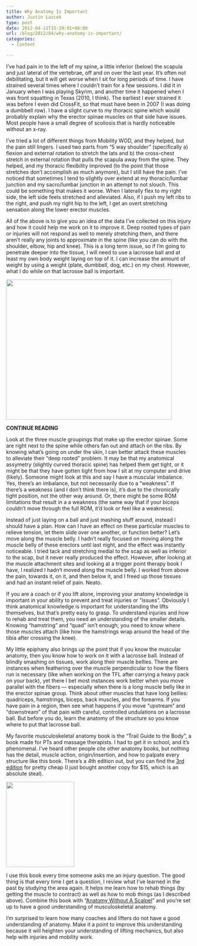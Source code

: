 ```yaml
---
title: Why Anatomy Is Important
author: Justin Lascek
type: post
date: 2012-04-11T15:29:01+00:00
url: /blog/2012/04/why-anatomy-is-important/
categories:
  - Content

---
```

I&#8217;ve had pain in to the left of my spine, a little inferior (below) the scapula and just lateral of the vertebrae, off and on over the last year. It&#8217;s often not debilitating, but it will get worse when I sit for long periods of time. I have strained several times where I couldn&#8217;t train for a few sessions. I did it in January when I was playing Skyrim, and another time it happened when I was front squatting in Texas (2010, I think). The earliest I ever strained it was before I even did CrossFit, so that must have been in 2007 (I was doing a dumbbell row). I have a slight curve to my thoracic spine which would probably explain why the erector spinae muscles on that side have issues. Most people have a small degree of scoliosis that is hardly noticeable without an x-ray.
  

  
I&#8217;ve tried a lot of different things from Mobility WOD, and they helped, but the pain still lingers. I used two parts from &#8220;5 way shoulder&#8221; (specifically a) flexion and external rotation to stretch the lats and b) the cross-chest stretch in external rotation that pulls the scapula away from the spine. They helped, and my thoracic flexibility improved (to the point that those stretches don&#8217;t accomplish as much anymore), but I still have the pain. I&#8217;ve noticed that sometimes I tend to slightly over extend at my thoracic/lumbar junction and my sacro/lumbar junction in an attempt to not slouch. This could be something that makes it worse. When I laterally flex to my right side, the left side feels stretched and alleviated. Also, if I push my left ribs to the right, and push my right hip to the left, I get an overt stretching sensation along the lower erector muscles.
  

  
All of the above is to give you an idea of the data I&#8217;ve collected on this injury and how it could help me work on it to improve it. Deep rooted types of pain or injuries will not respond as well to merely stretching them, and there aren&#8217;t really any joints to approximate in the spine (like you can do with the shoulder, elbow, hip and knee). This is a long term issue, so if I&#8217;m going to penetrate deeper into the tissue, I will need to use a lacrosse ball and at least my own body weight laying on top of it. I can increase the amount of weight by using a weight (plate, dumbbell, dog, etc.) on my chest. However, what I do while on that lacrosse ball is important.
  

  
[<img data-attachment-id="6727" data-permalink="/blog/2012/04/why-anatomy-is-important/erector-spinae-iliocostalis-longissimus-spinalis/" data-orig-file="/2012/04/erector-spinae-iliocostalis-longissimus-spinalis.jpg" data-orig-size="580,491" data-comments-opened="1" data-image-meta="{&quot;aperture&quot;:&quot;0&quot;,&quot;credit&quot;:&quot;&quot;,&quot;camera&quot;:&quot;&quot;,&quot;caption&quot;:&quot;&quot;,&quot;created_timestamp&quot;:&quot;0&quot;,&quot;copyright&quot;:&quot;&quot;,&quot;focal_length&quot;:&quot;0&quot;,&quot;iso&quot;:&quot;0&quot;,&quot;shutter_speed&quot;:&quot;0&quot;,&quot;title&quot;:&quot;&quot;}" data-image-title="erector-spinae-iliocostalis-longissimus-spinalis" data-image-description="" data-medium-file="/2012/04/erector-spinae-iliocostalis-longissimus-spinalis-200x169.jpg" data-large-file="/2012/04/erector-spinae-iliocostalis-longissimus-spinalis-450x380.jpg" src="/2012/04/erector-spinae-iliocostalis-longissimus-spinalis-450x380.jpg" alt="" title="erector-spinae-iliocostalis-longissimus-spinalis" width="450" height="380" class="aligncenter size-large wp-image-6727" srcset="/2012/04/erector-spinae-iliocostalis-longissimus-spinalis-450x380.jpg 450w, /2012/04/erector-spinae-iliocostalis-longissimus-spinalis-150x126.jpg 150w, /2012/04/erector-spinae-iliocostalis-longissimus-spinalis-200x169.jpg 200w, /2012/04/erector-spinae-iliocostalis-longissimus-spinalis.jpg 580w" sizes="(max-width: 450px) 100vw, 450px" />][1]
  

  
**CONTINUE READING <!--more-->**


  
Look at the three muscle groupings that make up the erector spinae. Some are right next to the spine while others fan out and attach on the ribs. By knowing what&#8217;s going on under the skin, I can better attack these muscles to alleviate their &#8220;deep rooted&#8221; problem. It may be that my anatomical assymetry (slightly curved thoracic spine) has helped them get tight, or it might be that they have gotten tight from how I sit at my computer and drive (likely). Someone might look at this and say I have a muscular imbalance. Yes, there&#8217;s an imbalance, but not necessarily due to a &#8220;weakness&#8221;. If there&#8217;s a weakness (and I don&#8217;t think there is), it&#8217;s due to the chronically tight position, not the other way around. Or, there might be some ROM limitations that result in a a weakness (the same way that if your biceps couldn&#8217;t move through the full ROM, it&#8217;d look or feel like a weakness).
  

  
Instead of just laying on a ball and just mashing stuff around, instead I should have a plan. How can I have an effect on these particular muscles to relieve tension, let them slide over one another, or function better? Let&#8217;s move along the muscle belly. I hadn&#8217;t really focused on moving along the muscle belly of these erectors until last night, and the effect was instantly noticeable. I tried tack and stretching medial to the scap as well as inferior to the scap, but it never really produced the effect. However, after looking at the muscle attachment sites and looking at a trigger point therapy book I have, I realized I hadn&#8217;t moved along the muscle belly. I worked from above the pain, towards it, on it, and then below it, and I freed up those tissues and had an instant relief of pain. Neato.
  

  
If you are a coach or if you lift alone, improving your anatomy knowledge is important in your ability to prevent and treat injuries or &#8220;issues&#8221;. Obviously I think anatomical knowledge is important for understanding the lifts themselves, but that&#8217;s pretty easy to grasp. To understand injuries and how to rehab and treat them, you need an understanding of the smaller details. Knowing &#8220;hamstring&#8221; and &#8220;quad&#8221; isn&#8217;t enough; you need to know where those muscles attach (like how the hamstrings wrap around the head of the tibia after crossing the knee).
  

  
My little epiphany also brings up the point that if you know the muscular anatomy, then you know how to work on it with a lacrosse ball. Instead of blindly smashing on tissues, work along their muscle bellies. There are instances when feathering over the muscle perpendicular to how the fibers run is necessary (like when working on the TFL after carrying a heavy pack on your back), yet there I bet most instances work better when you move parallel with the fibers &#8212; especially when there is a long muscle belly like in the erector spinae group. Think about other muscles that have long bellies: quadriceps, hamstrings, biceps, back muscles, and the forearms. If you have pain in a region, then see what happens if you move &#8220;upstream&#8221; and &#8220;downstream&#8221; of that pain with careful, controlled undulations on a lacrosse ball. But before you do, learn the anatomy of the structure so you know where to put that lacrosse ball.
  

  
My favorite musculoskeletal anatomy book is the &#8220;Trail Guide to the Body&#8221;, a book made for PTs and massage therapists. I had to get it in school, and it&#8217;s phenomenal. I&#8217;ve heard other people cite other anatomy books, but nothing has the detail, muscle action, origin/insertion, and how to palpate every structure like this book. There&#8217;s a 4th edition out, but you can find the <a href="https://www.google.com/search?sourceid=chrome&#038;ie=UTF-8&#038;q=trail+guide+to+the+body+3rd+edition" target="_blank">3rd edition</a> for pretty cheap (I just bought another copy for $15, which is an absolute steal).
  

  
[<img data-attachment-id="6728" data-permalink="/blog/2012/04/why-anatomy-is-important/attachment/76910866/" data-orig-file="/2012/04/76910866.jpg" data-orig-size="185,231" data-comments-opened="1" data-image-meta="{&quot;aperture&quot;:&quot;0&quot;,&quot;credit&quot;:&quot;&quot;,&quot;camera&quot;:&quot;&quot;,&quot;caption&quot;:&quot;&quot;,&quot;created_timestamp&quot;:&quot;0&quot;,&quot;copyright&quot;:&quot;&quot;,&quot;focal_length&quot;:&quot;0&quot;,&quot;iso&quot;:&quot;0&quot;,&quot;shutter_speed&quot;:&quot;0&quot;,&quot;title&quot;:&quot;&quot;}" data-image-title="76910866" data-image-description="" data-medium-file="/2012/04/76910866-160x200.jpg" data-large-file="/2012/04/76910866.jpg" src="/2012/04/76910866.jpg" alt="" title="76910866" width="185" height="231" class="aligncenter size-full wp-image-6728" srcset="/2012/04/76910866.jpg 185w, /2012/04/76910866-120x150.jpg 120w, /2012/04/76910866-160x200.jpg 160w" sizes="(max-width: 185px) 100vw, 185px" />][2]
  

  
I use this book every time someone asks me an injury question. The good thing is that every time I get a question, I review what I&#8217;ve learned in the past by studying the area again. It helps me learn how to rehab things (by getting the muscle to contract) as well as how to mob things (as I described above). Combine this book with &#8220;<a href="http://www.amazon.com/Anatomy-Without-Scalpel-Dr-Kilgore/dp/0615390722" target="_blank">Anatomy Without A Scalpel</a>&#8221; and you&#8217;re set up to have a good understanding of musculoskeletal anatomy.
  

  
I&#8217;m surprised to learn how many coaches and lifters do not have a good understanding of anatomy. Make it a point to improve this understanding because it will heighten your understanding of lifting mechanics, but also help with injuries and mobility work.

 [1]: /2012/04/erector-spinae-iliocostalis-longissimus-spinalis.jpg
 [2]: /2012/04/76910866.jpg
